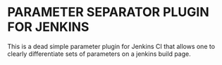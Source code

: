 PARAMETER SEPARATOR PLUGIN FOR JENKINS
======================================

This is a dead simple parameter plugin for Jenkins CI that allows one to clearly differentiate sets of parameters on a jenkins build page.

